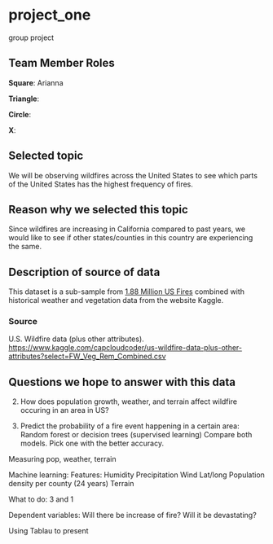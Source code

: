# project_one
group project

## Team Member Roles
**Square**: Arianna

**Triangle**:

**Circle**:

**X**: 

## Selected topic
We will be observing wildfires across the United States to see which parts of the United States has the highest frequency of fires. 

## Reason why we selected this topic
Since wildfires are increasing in California compared to past years, we would like to see if other states/counties in this country are experiencing the same. 

## Description of source of data
This dataset is a sub-sample from [1.88 Million US Fires]( https://www.kaggle.com/rtatman/188-million-us-wildfires) combined with historical weather and vegetation data from the website Kaggle. 

### Source
U.S. Wildfire data (plus other attributes). https://www.kaggle.com/capcloudcoder/us-wildfire-data-plus-other-attributes?select=FW_Veg_Rem_Combined.csv


## Questions we hope to answer with this data
2. How does population growth, weather, and terrain affect wildfire occuring in an area in US?

1. Predict the probability of a fire event happening in a certain area:
Random forest or decision trees (supervised learning)
Compare both models. Pick one with the better accuracy.


Measuring pop, weather, terrain

Machine learning:
Features: 
Humidity
Precipitation 
Wind
Lat/long
Population density per county (24 years)
Terrain 

What to do: 
3 and 1

Dependent variables:
Will there be increase of fire?
Will it be devastating?

Using Tablau to present 

